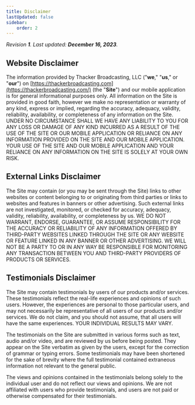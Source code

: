 ```yaml
---
title: Disclaimer
lastUpdated: false
sidebar:
    order: 2
---
```


_Revision **1**. Last updated: **December 16, 2023**._

## Website Disclaimer
The information provided by Thacker Broadcasting, LLC ("**we**," "**us**," or "**our**") on [https://thackerbroadcasting.com](https://thackerbroadcasting.com/) (the "**Site**") and our mobile application is for general informational purposes only. All information on the Site is provided in good faith, however we make no representation or warranty of any kind, express or implied, regarding the accuracy, adequacy, validity, reliability, availability, or completeness of any information on the Site. UNDER NO CIRCUMSTANCE SHALL WE HAVE ANY LIABILITY TO YOU FOR ANY LOSS OR DAMAGE OF ANY KIND INCURRED AS A RESULT OF THE USE OF THE SITE OR OUR MOBILE APPLICATION OR RELIANCE ON ANY INFORMATION PROVIDED ON THE SITE AND OUR MOBILE APPLICATION. YOUR USE OF THE SITE AND OUR MOBILE APPLICATION AND YOUR RELIANCE ON ANY INFORMATION ON THE SITE IS SOLELY AT YOUR OWN RISK.

## External Links Disclaimer
The Site may contain (or you may be sent through the Site) links to other websites or content belonging to or originating from third parties or links to websites and features in banners or other advertising. Such external links are not investigated, monitored, or checked for accuracy, adequacy, validity, reliability, availability, or completeness by us. WE DO NOT WARRANT, ENDORSE, GUARANTEE, OR ASSUME RESPONSIBILITY FOR THE ACCURACY OR RELIABILITY OF ANY INFORMATION OFFERED BY THIRD-PARTY WEBSITES LINKED THROUGH THE SITE OR ANY WEBSITE OR FEATURE LINKED IN ANY BANNER OR OTHER ADVERTISING. WE WILL NOT BE A PARTY TO OR IN ANY WAY BE RESPONSIBLE FOR MONITORING ANY TRANSACTION BETWEEN YOU AND THIRD-PARTY PROVIDERS OF PRODUCTS OR SERVICES.

## Testimonials Disclaimer
The Site may contain testimonials by users of our products and/or services. These testimonials reflect the real-life experiences and opinions of such users. However, the experiences are personal to those particular users, and may not necessarily be representative of all users of our products and/or services. We do not claim, and you should not assume, that all users will have the same experiences. YOUR INDIVIDUAL RESULTS MAY VARY.

The testimonials on the Site are submitted in various forms such as text, audio and/or video, and are reviewed by us before being posted. They appear on the Site verbatim as given by the users, except for the correction of grammar or typing errors. Some testimonials may have been shortened for the sake of brevity where the full testimonial contained extraneous information not relevant to the general public.

The views and opinions contained in the testimonials belong solely to the individual user and do not reflect our views and opinions. We are not affiliated with users who provide testimonials, and users are not paid or otherwise compensated for their testimonials.